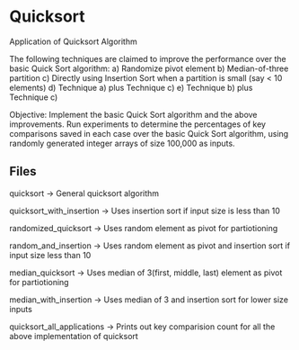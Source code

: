 # Quicksort

Application of Quicksort Algorithm

The following techniques are claimed to improve the performance over the basic Quick Sort algorithm: 
a) Randomize pivot element 
b) Median-of-three partition 
c) Directly using Insertion Sort when a partition is small (say < 10 elements) 
d) Technique a) plus Technique c) 
e) Technique b) plus Technique c) 

Objective:
Implement the basic Quick Sort algorithm and the above improvements. 
Run experiments to determine the percentages of key comparisons saved in each case over the basic Quick Sort algorithm, using randomly generated integer arrays of size 100,000 as inputs. 

Files 					
-------------------------------------------------
quicksort ->					General quicksort algorithm

quicksort_with_insertion -> Uses insertion sort if input size is less than 10

randomized_quicksort	->	Uses random element as pivot for partiotioning

random_and_insertion	->	Uses random element as pivot and insertion sort if input size less than 10

median_quicksort	->		Uses median of 3(first, middle, last) element as pivot for partiotioning

median_with_insertion	->	Uses median of 3 and insertion sort for lower size inputs

quicksort_all_applications ->	Prints out key comparision count for all the above implementation of quicksort
